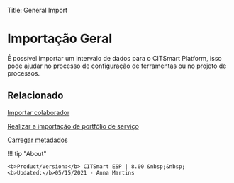 Title: General Import
# Importação Geral

É possível importar um intervalo de dados para o CITSmart Platform, isso pode ajudar no processo de configuração de ferramentas ou no projeto de processos.

Relacionado
----------

[Importar colaborador](/pt-br/citsmart-platform-8/platform-administration/data-and-import/employee-import.html)

[Realizar a importação de portfólio de serviço](/pt-br/citsmart-platform-8/platform-administration/data-and-import/portfolio-import-service-portfolio.html)

[Carregar metadados](/pt-br/citsmart-platform-8/platform-administration/data-and-import/metadata-load.html)

!!! tip "About"

    <b>Product/Version:</b> CITSmart ESP | 8.00 &nbsp;&nbsp;
    <b>Updated:</b>05/15/2021 - Anna Martins

